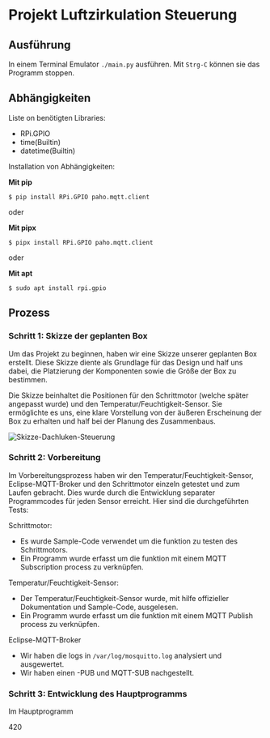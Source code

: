 # Projekt Luftzirkulation Steuerung

## Ausführung

In einem Terminal Emulator `./main.py` ausführen. Mit `Strg-C` können sie das Programm stoppen.

## Abhängigkeiten 

Liste on benötigten Libraries:

* RPi.GPIO 
* time(Builtin)
* datetime(Builtin)

Installation von Abhängigkeiten:

**Mit pip**

```
$ pip install RPi.GPIO paho.mqtt.client
```

oder

**Mit pipx**
```
$ pipx install RPi.GPIO paho.mqtt.client
```

oder

**Mit apt**
```
$ sudo apt install rpi.gpio
```
## Prozess

### Schritt 1: Skizze der geplanten Box

Um das Projekt zu beginnen, haben wir eine Skizze unserer geplanten Box erstellt. Diese Skizze diente als Grundlage für das Design und half uns dabei, die Platzierung der Komponenten sowie die Größe der Box zu bestimmen.

Die Skizze beinhaltet die Positionen für den Schrittmotor (welche später angepasst wurde) und den Temperatur/Feuchtigkeit-Sensor. Sie ermöglichte es uns, eine klare Vorstellung von der äußeren Erscheinung der Box zu erhalten und half bei der Planung des Zusammenbaus.

![Skizze-Dachluken-Steuerung](skizze-dachluken-steuerung.png)

### Schritt 2: Vorbereitung

Im Vorbereitungsprozess haben wir den Temperatur/Feuchtigkeit-Sensor, Eclipse-MQTT-Broker und den Schrittmotor einzeln getestet und zum Laufen gebracht. Dies wurde durch die Entwicklung separater Programmcodes für jeden Sensor erreicht. Hier sind die durchgeführten Tests:

Schrittmotor: 
* Es wurde Sample-Code verwendet um die funktion zu testen des Schrittmotors. 
* Ein Programm wurde erfasst um die funktion mit einem MQTT Subscription process zu verknüpfen. 

Temperatur/Feuchtigkeit-Sensor:
* Der Temperatur/Feuchtigkeit-Sensor wurde, mit hilfe offizieller Dokumentation und Sample-Code, ausgelesen.
* Ein Programm wurde erfasst um die funktion mit einem MQTT Publish process zu verknüpfen. 

Eclipse-MQTT-Broker
* Wir haben die logs in `/var/log/mosquitto.log` analysiert und ausgewertet. 
* Wir haben einen -PUB und MQTT-SUB nachgestellt.

### Schritt 3: Entwicklung des Hauptprogramms

Im Hauptprogramm 




420
